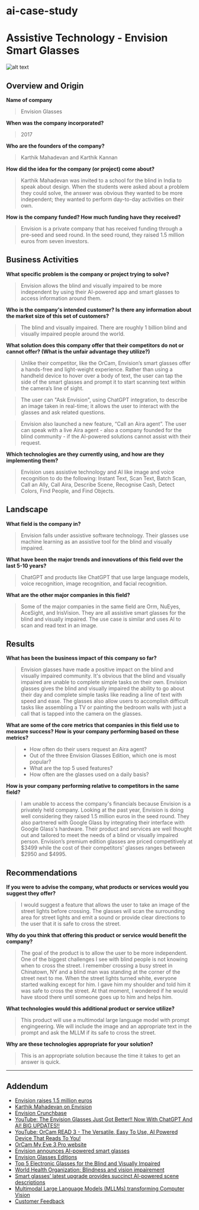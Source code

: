 # ai-case-study


# Assistive Technology - Envision Smart Glasses
![alt text](https://attoday.b-cdn.net/wp-content/uploads/2024/01/Envision-Glasses-V2.5.jpg)


## Overview and Origin

**Name of company**
> Envision Glasses

**When was the company incorporated?**
> 2017

**Who are the founders of the company?**
> Karthik Mahadevan and Karthik Kannan

**How did the idea for the company (or project) come about?**
> Karthik Mahadevan was invited to a school for the blind in India to speak about design. When the students were asked about a problem they could solve, the answer was obvious they wanted to be more independent; they wanted to perform day-to-day activities on their own.

**How is the company funded? How much funding have they received?**
> Envision is a private company that has received funding through a pre-seed and seed round. In the seed round, they raised 1.5 million euros from seven investors.


## Business Activities

**What specific problem is the company or project trying to solve?**
> Envision allows the blind and visually impaired to be more independent by using their AI-powered app and smart glasses to access information around them. 

**Who is the company's intended customer? Is there any information about the market size of this set of customers?**
> The blind and visually impaired. There are roughly 1 billion blind and visually impaired people around the world. 

**What solution does this company offer that their competitors do not or cannot offer? (What is the unfair advantage they utilize?)**
> Unlike their competitor, like the OrCam, Envision’s smart glasses offer a hands-free and light-weight experience. Rather than using a handheld device to hover over a body of text, the user can tap the side of the smart glasses and prompt it to start scanning text within the camera’s line of sight.

> The user can "Ask Envision", using ChatGPT integration, to describe an image taken in real-time; it allows the user to interact with the glasses and ask related questions.

> Envision also launched a new feature, “Call an Aira agent”. The user can speak with a live Aira agent - also a company founded for the blind community - if the AI-powered solutions cannot assist with their request. 

**Which technologies are they currently using, and how are they implementing them?**
> Envision uses assistive technology and AI like image and voice recognition to do the following: Instant Text, Scan Text, Batch Scan, Call an Ally, Call Aira, Describe Scene, Recognise Cash, Detect Colors, Find People, and Find Objects.


## Landscape

**What field is the company in?**
> Envision falls under assistive software technology. Their glasses use machine learning as an assistive tool for the blind and visually impaired.

**What have been the major trends and innovations of this field over the last 5-10 years?**
> ChatGPT and products like ChatGPT that use large language models, voice recognition, image recognition, and facial recognition. 

**What are the other major companies in this field?**
> Some of the major companies in the same field are Orm, NuEyes, AceSight, and IrisVision. They are all assistive smart glasses for the blind and visually impaired. The use case is similar and uses AI to scan and read text in an image. 


## Results

**What has been the business impact of this company so far?**
> Envision glasses have made a positive impact on the blind and visually impaired community. It's obvious that the blind and visually impaired are unable to complete simple tasks on their own. Envision glasses gives the blind and visually impaired the ability to go about their day and complete simple tasks like reading a line of text with speed and ease. The glasses also allow users to accomplish difficult tasks like assembling a TV or painting the bedroom walls with just a call that is tapped into the camera on the glasses. 

**What are some of the core metrics that companies in this field use to measure success? How is your company performing based on these metrics?**
> * How often do their users request an Aira agent? 
> * Out of the three Envision Glasses Edition, which one is most popular?  
> * What are the top 5 used features? 
> * How often are the glasses used on a daily basis?

**How is your company performing relative to competitors in the same field?**
> I am unable to access the company's financials because Envision is a privately held company. Looking at the past year, Envision is doing well considering they raised 1.5 million euros in the seed round. They also partnered with Google Glass by integrating their interface with Google Glass's hardware. Their product and services are well thought out and tailored to meet the needs of a blind or visually impaired person. Envision’s premium edition glasses are priced competitively at $3499 while the cost of their competitors' glasses ranges between $2950 and $4995. 


## Recommendations

**If you were to advise the company, what products or services would you suggest they offer?**
> I would suggest a feature that allows the user to take an image of the street lights before crossing. The glasses will scan the surrounding area for street lights and emit a sound or provide clear directions to the user that it is safe to cross the street. 

**Why do you think that offering this product or service would benefit the company?**
> The goal of the product is to allow the user to be more independent. One of the biggest challenges I see with blind people is not knowing when to cross the street. I remember crossing a busy street in Chinatown, NY and a blind man was standing at the corner of the street next to me. When the street lights turned white, everyone started walking except for him. I gave him my shoulder and told him it was safe to cross the street. At that moment, I wondered if he would have stood there until someone goes up to him and helps him.

**What technologies would this additional product or service utilize?**
> This product will use a multimodal large language model with prompt engingeering. We will include the image and an appropriate text in the prompt and ask the MLLM if its safe to cross the street. 

**Why are these technologies appropriate for your solution?**
> This is an appropriate solution because the time it takes to get an answer is quick. 


---


## Addendum
* [Envision raises 1.5 million euros](https://www.letsenvision.com/blog/envision-raises-eu1-5-million)
* [Karthik Mahadevan on Envision](https://medium.com/authority-magazine/karthik-mahadevan-of-envision-on-his-big-idea-that-might-change-the-world-c06f5d4c976b)
* [Envision Crunchbase](https://www.crunchbase.com/organization/envision-4/company_financials)
* [YouTube: The Envision Glasses Just Got Better!! Now With ChatGPT And AI! BIG UPDATES!!](https://www.youtube.com/watch?v=6f8NfTwSwvw&t=643s&ab_channel=TheBlindLife)
* [YouTube: OrCam READ 3 - The Versatile, Easy To Use, AI Powered Device That Reads To You!](https://www.youtube.com/watch?v=qb2CVuZ2aaM&ab_channel=TheBlindLife)
* [OrCam My Eye 3 Pro website](https://www.orcam.com/en-us/orcam-myeye-3-pro)
* [Envision announces AI-powered smart glasses](https://www.letsenvision.com/blog/envision-announces-ai-powered-smart-glasses-for-the-blind-and-visually-impaired)
* [Envision Glasses Editions](https://www.letsenvision.com/glasses/home)
* [Top 5 Electronic Glasses for the Blind and Visually Impaired](https://irisvision.com/electronic-glasses-for-the-blind-and-visually-impaired/?srsltid=AfmBOorgQUvqj1_f6UezIxkHagILTrTWDvjLwg-ju-YmYRLTqmPz5VSF)
* [World Health Organization: Blindness and vision impairement](https://www.who.int/news-room/fact-sheets/detail/blindness-and-visual-impairment)
* [Smart glasses’ latest upgrade provides succinct AI-powered scene descriptions](https://attoday.co.uk/smart-glasses-latest-upgrade-provides-succinct-ai-powered-scene-descriptions/)
* [Multimodal Large Language Models (MLLMs) transforming Computer Vision](https://medium.com/@tenyks_blogger/multimodal-large-language-models-mllms-transforming-computer-vision-76d3c5dd267f)
* [Customer Feedback](https://www.letsenvision.com/reviews)